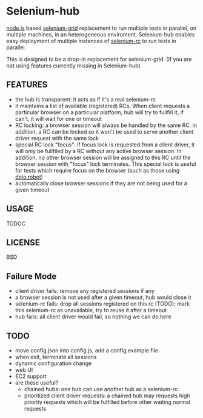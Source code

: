 Selenium-hub
============
[node.js] based [selenium-grid] replacement to run multiple tests in parallel, on multiple machines, in an heterogeneous enviroment.  Selenium-hub enables easy deployment of multiple instances of [selenium-rc] to run tests in parallel.

This is designed to be a drop-in replacement for selenium-grid. (If you are not using features currently missing in Selenium-hub)

FEATURES
--------
  * the hub is transparent: it acts as if it's a real selenium-rc
  * it maintains a list of available (registered) RCs. When client requests a particular browser on a particular platform, hub will try to fullfill it, if can't, it will wait for one or timeout
  * RC locking: a browser session will always be handled by the same RC. in addition, a RC can be locked so it won't be used to serve another client driver request with the same lock
  * special RC lock "focus": if focus lock is requested from a client driver, it will only be fullfiled by a RC without any active browser session. In addition, no other browser session will be assigned to this RC until the browser session with "focus" lock terminates. This special lock is useful for tests which require focus on the browser (such as those using [dojo.robot])
  * automatically close browser sessions if they are not being used for a given timeout

USAGE
-----
TODOC

LICENSE
-------
BSD

Failure Mode
------------
  * client driver fails: remove any registered sessions if any
  * a browser session is not used after a given timeout, hub would close it
  * selenium-rc fails: drop all sessions registered on this rc (TODO); mark this selenium-rc as unavailable, try to reuse it after a timeout
  * hub fails: all client driver would fail, so nothing we can do here

TODO
----
  * move config.json into config.js, add a config.example file
  * when exit, terminate all sessions
  * dynamic configuration change
  * web UI
  * EC2 support
  * are these useful?
    * chained hubs: one hub can use another hub as a selenium-rc
    * prioritized client driver requests: a chained hub may requests high priority requests which will be fulfilled before other waiting normal requests

[node.js]: http://nodejs.org/
[selenium-grid]: http://selenium-grid.seleniumhq.org/
[selenium-rc]: http://seleniumhq.org/projects/remote-control/
[dojo.robot]: http://o.dojotoolkit.org/2008/08/11/doh-robot-automating-web-ui-unit-tests-real-user-events
